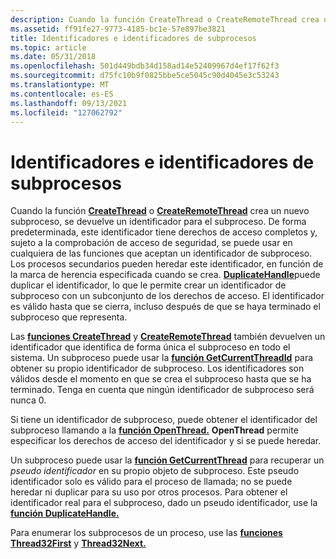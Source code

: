 ```yaml
---
description: Cuando la función CreateThread o CreateRemoteThread crea un nuevo subproceso, se devuelve un identificador para el subproceso.
ms.assetid: ff91fe27-9773-4185-bc1e-57e897be3821
title: Identificadores e identificadores de subprocesos
ms.topic: article
ms.date: 05/31/2018
ms.openlocfilehash: 501d449bdb34d158ad14e52409967d4ef17f62f3
ms.sourcegitcommit: d75fc10b9f0825bbe5ce5045c90d4045e3c53243
ms.translationtype: MT
ms.contentlocale: es-ES
ms.lasthandoff: 09/13/2021
ms.locfileid: "127062792"
---
```

# <a name="thread-handles-and-identifiers"></a>Identificadores e identificadores de subprocesos

Cuando la función [**CreateThread**](/windows/win32/api/processthreadsapi/nf-processthreadsapi-createthread) o [**CreateRemoteThread**](/windows/win32/api/processthreadsapi/nf-processthreadsapi-createremotethread) crea un nuevo subproceso, se devuelve un identificador para el subproceso. De forma predeterminada, este identificador tiene derechos de acceso completos y, sujeto a la comprobación de acceso de seguridad, se puede usar en cualquiera de las funciones que aceptan un identificador de subproceso. Los procesos secundarios pueden heredar este identificador, en función de la marca de herencia especificada cuando se crea. [**DuplicateHandle**](/windows/win32/api/handleapi/nf-handleapi-duplicatehandle)puede duplicar el identificador, lo que le permite crear un identificador de subproceso con un subconjunto de los derechos de acceso. El identificador es válido hasta que se cierra, incluso después de que se haya terminado el subproceso que representa.

Las [**funciones CreateThread**](/windows/win32/api/processthreadsapi/nf-processthreadsapi-createthread) y [**CreateRemoteThread**](/windows/win32/api/processthreadsapi/nf-processthreadsapi-createremotethread) también devuelven un identificador que identifica de forma única el subproceso en todo el sistema. Un subproceso puede usar la [**función GetCurrentThreadId**](/windows/win32/api/processthreadsapi/nf-processthreadsapi-getcurrentthreadid) para obtener su propio identificador de subproceso. Los identificadores son válidos desde el momento en que se crea el subproceso hasta que se ha terminado. Tenga en cuenta que ningún identificador de subproceso será nunca 0.

Si tiene un identificador de subproceso, puede obtener el identificador del subproceso llamando a la [**función OpenThread.**](/windows/win32/api/processthreadsapi/nf-processthreadsapi-openthread) **OpenThread** permite especificar los derechos de acceso del identificador y si se puede heredar.

Un subproceso puede usar la [**función GetCurrentThread**](/windows/win32/api/processthreadsapi/nf-processthreadsapi-getcurrentthread) para recuperar un *pseudo identificador* en su propio objeto de subproceso. Este pseudo identificador solo es válido para el proceso de llamada; no se puede heredar ni duplicar para su uso por otros procesos. Para obtener el identificador real para el subproceso, dado un pseudo identificador, use la [**función DuplicateHandle.**](/windows/win32/api/handleapi/nf-handleapi-duplicatehandle)

Para enumerar los subprocesos de un proceso, use las [**funciones Thread32First**](/windows/win32/api/tlhelp32/nf-tlhelp32-thread32first) y [**Thread32Next.**](/windows/win32/api/tlhelp32/nf-tlhelp32-thread32next)

 

 
